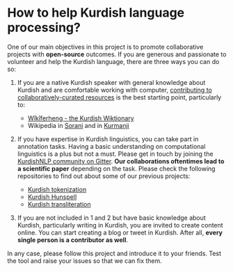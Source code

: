 # How to help Kurdish language processing?

One of our main objectives in this project is to promote collaborative projects with **open-source** outcomes. If you are generous and passionate to volunteer and help the Kurdish language, there are three ways you can do so:

1. If you are a native Kurdish speaker with general knowledge about Kurdish and are comfortable working with computer, [contributing to collaboratively-curated resources](https://en.wikipedia.org/wiki/Wikipedia:Contributing_to_Wikipedia) is the best starting point, particularly to:
	- [Wîkîferheng - the Kurdish Wiktionary](https://ku.wiktionary.org/wiki/Destp%C3%AAk)
	- Wikipedia in [Sorani](https://ckb.wikipedia.org/wiki/%D8%AF%DB%95%D8%B3%D8%AA%D9%BE%DB%8E%DA%A9) and in [Kurmanji](https://ku.wikipedia.org/wiki/Destp%C3%AAk)
2. If you have expertise in Kurdish linguistics, you can take part in annotation tasks. Having a basic understanding on computational linguistics is a plus but not a must. Please get in touch by joining the [KurdishNLP community on Gitter](https://gitter.im/KurdishNLP). **Our collaborations oftentimes lead to a scientific paper** depending on the task. Please check the following repositories to find out about some of our previous projects:
	- [Kurdish tokenization](https://github.com/sinaahmadi/KurdishTokenization)
	- [Kurdish Hunspell](https://github.com/sinaahmadi/KurdishHunspell)
	- [Kurdish transliteration](https://github.com/sinaahmadi/wergor)

3. If you are not included in 1 and 2 but have basic knowledge about Kurdish, particularly writing in Kurdish, you are invited to create content online. You can start creating a blog or tweet in Kurdish. After all, **every single person is a contributor as well**.

In any case, please follow this project and introduce it to your friends. Test the tool and raise your issues so that we can fix them.




